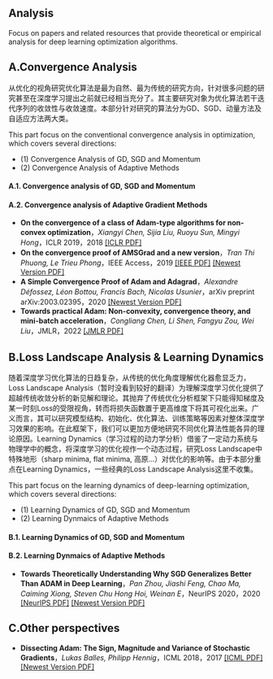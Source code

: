 ## Analysis
Focus on papers and related resources that provide theoretical or empirical analysis for deep learning optimization algorithms.

## A.Convergence Analysis
从优化的视角研究优化算法是最为自然、最为传统的研究方向，针对很多问题的研究甚至在深度学习提出之前就已经相当充分了。其主要研究对象为优化算法若干迭代序列的收敛性与收敛速度。本部分针对研究的算法分为GD、SGD、动量方法及自适应方法两大类。

This part focus on the conventional convergence analysis in optimization, which covers several directions:
* (1) Convergence Analysis of GD, SGD and Momentum
* (2) Convergence Analysis of Adaptive Methods

#### A.1. Convergence analysis of GD, SGD and Momentum

#### A.2. Convergence analysis of Adaptive Gradient Methods
* **On the convergence of a class of Adam-type algorithms for non-convex optimization**，*Xiangyi Chen, Sijia Liu, Ruoyu Sun, Mingyi Hong*，ICLR 2019，2018  [[ICLR PDF]](https://arxiv.org/pdf/1808.02941.pdf)
* **On the convergence proof of AMSGrad and a new version**，*Tran Thi Phuong,  Le Trieu Phong*，IEEE Access，2019  [[IEEE PDF]](https://ieeexplore.ieee.org/stamp/stamp.jsp?tp=&arnumber=8713445)  [[Newest Version PDF]](https://arxiv.org/pdf/1904.03590.pdf)
* **A Simple Convergence Proof of Adam and Adagrad**，*Alexandre Défossez, Léon Bottou, Francis Bach, Nicolas Usunier*，arXiv preprint arXiv:2003.02395，2020  [[Newest Version PDF]](https://arxiv.org/pdf/2003.02395.pdf)
* **Towards practical Adam: Non-convexity, convergence theory, and mini-batch acceleration**，*Congliang Chen, Li Shen, Fangyu Zou, Wei Liu*，JMLR，2022  [[JMLR PDF]](https://www.jmlr.org/papers/volume23/20-1438/20-1438.pdf)

## B.Loss Landscape Analysis & Learning Dynamics
随着深度学习优化算法的日趋复杂，从传统的优化角度理解优化器愈显乏力，Loss Landscape Analysis（暂时没看到较好的翻译）为理解深度学习优化提供了超越传统收敛分析的新见解和理论。其抛弃了传统优化分析框架下只能得知梯度及某一时刻Loss的受限视角，转而将损失函数置于更高维度下将其可视化出来。广义而言，其可以研究模型结构、初始化、优化算法、训练策略等因素对整体深度学习效果的影响。在此框架下，我们可以更加方便地研究不同优化算法性能各异的理论原因。Learning Dynamics（学习过程的动力学分析）借鉴了一定动力系统与物理学中的概念，将深度学习的优化视作一个动态过程，研究Loss Landscape中特殊地形（sharp minima, flat minima, 高原...）对优化的影响等。由于本部分重点在Learning Dynamics，一些经典的Loss Landscape Analysis这里不收集。

This part focus on the learning dynamics of deep-learning optimization, which covers several directions:

* (1) Learning Dynamics of GD, SGD and Momentum
* (2) Learning Dynmaics of Adaptive Methods

#### B.1. Learning Dynamics of GD, SGD and Momentum

#### B.2. Learning Dynmaics of Adaptive Methods
* **Towards Theoretically Understanding Why SGD Generalizes Better Than ADAM in Deep Learning**，*Pan Zhou, Jiashi Feng, Chao Ma, Caiming Xiong, Steven Chu Hong Hoi, Weinan E*，NeurIPS 2020，2020  [[NeurIPS PDF]](https://proceedings.neurips.cc/paper/2020/file/f3f27a324736617f20abbf2ffd806f6d-Paper.pdf)  [[Newest Version PDF]](https://arxiv.org/pdf/2010.05627.pdf)

## C.Other perspectives
* **Dissecting Adam: The Sign, Magnitude and Variance of Stochastic Gradients**，*Lukas Balles, Philipp Hennig*，ICML 2018，2017  [[ICML PDF]](http://proceedings.mlr.press/v80/balles18a/balles18a.pdf)  [[Newest Version PDF]](https://arxiv.org/pdf/1705.07774.pdf)
